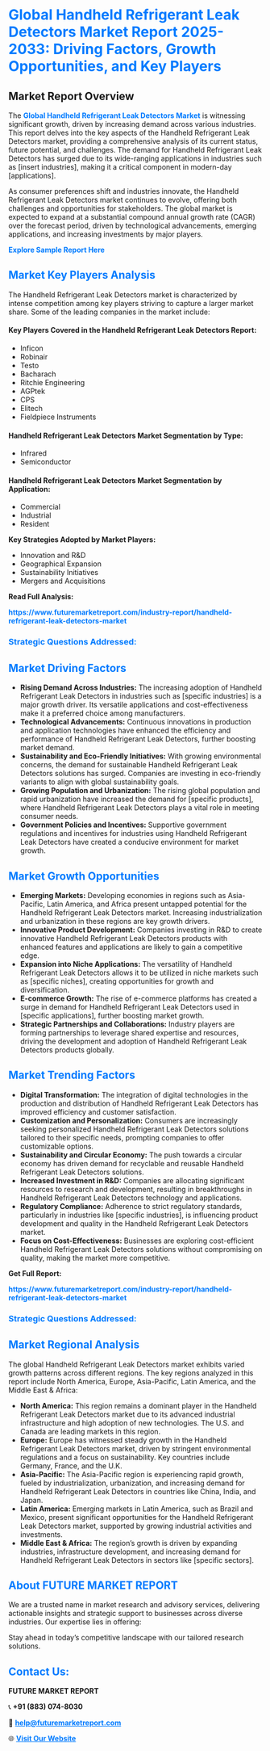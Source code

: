 <h1 style="color: #007BFF;">Global Handheld Refrigerant Leak Detectors Market Report 2025-2033: Driving Factors, Growth Opportunities, and Key Players</h1>

<section id="overview">
<h2>Market Report Overview</h2>
<p>The <a href="https://www.futuremarketreport.com/industry-report/handheld-refrigerant-leak-detectors-market" style="color: #007BFF; text-decoration: none;"><strong>Global Handheld Refrigerant Leak Detectors Market</strong></a> is witnessing significant growth, driven by increasing demand across various industries. This report delves into the key aspects of the Handheld Refrigerant Leak Detectors market, providing a comprehensive analysis of its current status, future potential, and challenges. The demand for Handheld Refrigerant Leak Detectors has surged due to its wide-ranging applications in industries such as [insert industries], making it a critical component in modern-day [applications].</p>
<p>As consumer preferences shift and industries innovate, the Handheld Refrigerant Leak Detectors market continues to evolve, offering both challenges and opportunities for stakeholders. The global market is expected to expand at a substantial compound annual growth rate (CAGR) over the forecast period, driven by technological advancements, emerging applications, and increasing investments by major players.</p>
</section>

<section id="overview">
<p><a href="https://www.futuremarketreport.com/request-sample/reportId=42205" style="color: #007BFF; text-decoration: none;"><strong>Explore Sample Report Here</strong></a></p>
</section>

<section id="key-players">
<h2 style="color: #007BFF;">Market Key Players Analysis</h2>
<p>The Handheld Refrigerant Leak Detectors market is characterized by intense competition among key players striving to capture a larger market share. Some of the leading companies in the market include:</p>
<h4>Key Players Covered in the Handheld Refrigerant Leak Detectors Report:</h4>
<ul><li>Inficon</li><li>Robinair</li><li>Testo</li><li>Bacharach</li><li>Ritchie Engineering</li><li>AGPtek</li><li>CPS</li><li>Elitech</li><li>Fieldpiece Instruments</li></ul>
<h4>Handheld Refrigerant Leak Detectors Market Segmentation by Type:</h4>
<ul><li>Infrared</li><li>Semiconductor</li></ul>

<h4>Handheld Refrigerant Leak Detectors Market Segmentation by Application:</h4>
<ul><li>Commercial</li><li>Industrial</li><li>Resident</li></ul>
<p><strong>Key Strategies Adopted by Market Players:</strong></p>
<ul>
<li>Innovation and R&D</li>
<li>Geographical Expansion</li>
<li>Sustainability Initiatives</li>
<li>Mergers and Acquisitions</li>
</ul>
</section>

<section>
<p><strong>Read Full Analysis: </strong></p><a href="https://www.futuremarketreport.com/industry-report/handheld-refrigerant-leak-detectors-market" style="color: #007BFF; text-decoration: none;"><strong>https://www.futuremarketreport.com/industry-report/handheld-refrigerant-leak-detectors-market</strong></a>
<h3 style="color: #007BFF;">Strategic Questions Addressed:</h3>
</section>

<section id="driving-factors">
<h2 style="color: #007BFF;">Market Driving Factors</h2>
<ul>
<li><strong>Rising Demand Across Industries:</strong> The increasing adoption of Handheld Refrigerant Leak Detectors in industries such as [specific industries] is a major growth driver. Its versatile applications and cost-effectiveness make it a preferred choice among manufacturers.</li>
<li><strong>Technological Advancements:</strong> Continuous innovations in production and application technologies have enhanced the efficiency and performance of Handheld Refrigerant Leak Detectors, further boosting market demand.</li>
<li><strong>Sustainability and Eco-Friendly Initiatives:</strong> With growing environmental concerns, the demand for sustainable Handheld Refrigerant Leak Detectors solutions has surged. Companies are investing in eco-friendly variants to align with global sustainability goals.</li>
<li><strong>Growing Population and Urbanization:</strong> The rising global population and rapid urbanization have increased the demand for [specific products], where Handheld Refrigerant Leak Detectors plays a vital role in meeting consumer needs.</li>
<li><strong>Government Policies and Incentives:</strong> Supportive government regulations and incentives for industries using Handheld Refrigerant Leak Detectors have created a conducive environment for market growth.</li>
</ul>
</section>

<section id="growth-opportunities">
<h2 style="color: #007BFF;">Market Growth Opportunities</h2>
<ul>
<li><strong>Emerging Markets:</strong> Developing economies in regions such as Asia-Pacific, Latin America, and Africa present untapped potential for the Handheld Refrigerant Leak Detectors market. Increasing industrialization and urbanization in these regions are key growth drivers.</li>
<li><strong>Innovative Product Development:</strong> Companies investing in R&D to create innovative Handheld Refrigerant Leak Detectors products with enhanced features and applications are likely to gain a competitive edge.</li>
<li><strong>Expansion into Niche Applications:</strong> The versatility of Handheld Refrigerant Leak Detectors allows it to be utilized in niche markets such as [specific niches], creating opportunities for growth and diversification.</li>
<li><strong>E-commerce Growth:</strong> The rise of e-commerce platforms has created a surge in demand for Handheld Refrigerant Leak Detectors used in [specific applications], further boosting market growth.</li>
<li><strong>Strategic Partnerships and Collaborations:</strong> Industry players are forming partnerships to leverage shared expertise and resources, driving the development and adoption of Handheld Refrigerant Leak Detectors products globally.</li>
</ul>
</section>

<section id="trending-factors">
<h2 style="color: #007BFF;">Market Trending Factors</h2>
<ul>
<li><strong>Digital Transformation:</strong> The integration of digital technologies in the production and distribution of Handheld Refrigerant Leak Detectors has improved efficiency and customer satisfaction.</li>
<li><strong>Customization and Personalization:</strong> Consumers are increasingly seeking personalized Handheld Refrigerant Leak Detectors solutions tailored to their specific needs, prompting companies to offer customizable options.</li>
<li><strong>Sustainability and Circular Economy:</strong> The push towards a circular economy has driven demand for recyclable and reusable Handheld Refrigerant Leak Detectors solutions.</li>
<li><strong>Increased Investment in R&D:</strong> Companies are allocating significant resources to research and development, resulting in breakthroughs in Handheld Refrigerant Leak Detectors technology and applications.</li>
<li><strong>Regulatory Compliance:</strong> Adherence to strict regulatory standards, particularly in industries like [specific industries], is influencing product development and quality in the Handheld Refrigerant Leak Detectors market.</li>
<li><strong>Focus on Cost-Effectiveness:</strong> Businesses are exploring cost-efficient Handheld Refrigerant Leak Detectors solutions without compromising on quality, making the market more competitive.</li>
</ul>
</section>

<section>
<p><strong>Get Full Report: </strong></p><a href="https://www.futuremarketreport.com/industry-report/handheld-refrigerant-leak-detectors-market" style="color: #007BFF; text-decoration: none;"><strong>https://www.futuremarketreport.com/industry-report/handheld-refrigerant-leak-detectors-market</strong></a>
<h3 style="color: #007BFF;">Strategic Questions Addressed:</h3>
</section>


<section id="regional-analysis">
<h2 style="color: #007BFF;">Market Regional Analysis</h2>
<p>The global Handheld Refrigerant Leak Detectors market exhibits varied growth patterns across different regions. The key regions analyzed in this report include North America, Europe, Asia-Pacific, Latin America, and the Middle East & Africa:</p>
<ul>
<li><strong>North America:</strong> This region remains a dominant player in the Handheld Refrigerant Leak Detectors market due to its advanced industrial infrastructure and high adoption of new technologies. The U.S. and Canada are leading markets in this region.</li>
<li><strong>Europe:</strong> Europe has witnessed steady growth in the Handheld Refrigerant Leak Detectors market, driven by stringent environmental regulations and a focus on sustainability. Key countries include Germany, France, and the U.K.</li>
<li><strong>Asia-Pacific:</strong> The Asia-Pacific region is experiencing rapid growth, fueled by industrialization, urbanization, and increasing demand for Handheld Refrigerant Leak Detectors in countries like China, India, and Japan.</li>
<li><strong>Latin America:</strong> Emerging markets in Latin America, such as Brazil and Mexico, present significant opportunities for the Handheld Refrigerant Leak Detectors market, supported by growing industrial activities and investments.</li>
<li><strong>Middle East & Africa:</strong> The region’s growth is driven by expanding industries, infrastructure development, and increasing demand for Handheld Refrigerant Leak Detectors in sectors like [specific sectors].</li>
</ul>
</section>

<footer>
<h2 style="color: #007BFF;">About FUTURE MARKET REPORT</h2>
<p>We are a trusted name in market research and advisory services, delivering actionable insights and strategic support to businesses across diverse industries. Our expertise lies in offering:</p>

<p>Stay ahead in today’s competitive landscape with our tailored research solutions.</p>

<h2 style="color: #007BFF;">Contact Us:</h2>
<p><strong>FUTURE MARKET REPORT</strong></p>
<p>📞 <strong>+91 (883) 074-8030</strong></p>
<p>📧 <strong><a href="mailto:help@futuremarketreport.com" style="color: #007BFF;">help@futuremarketreport.com</a></strong></p>
<p>🌐 <strong><a href="https://www.futuremarketreport.com/" style="color: #007BFF;">Visit Our Website</a></strong></p>
</footer>